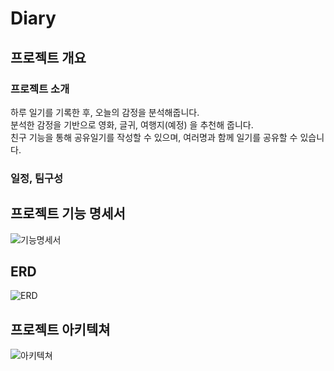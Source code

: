# Diary

## 프로젝트 개요

### 프로젝트 소개

하루 일기를 기록한 후, 오늘의 감정을 분석해줍니다.  
분석한 감정을 기반으로 영화, 글귀, 여행지(예정) 을 추천해 줍니다.  
친구 기능을 통해 공유일기를 작성할 수 있으며, 여러명과 함께 일기를 공유할 수 있습니다.

### 일정, 팀구성

## 프로젝트 기능 명세서

![기능명세서](https://user-images.githubusercontent.com/62270401/204323839-21f90d71-edbf-485e-8f31-9042aae4cda2.png)

## ERD

![ERD](https://user-images.githubusercontent.com/62270401/204326313-ca8f3d9b-e0f9-4fb3-b561-9d367995e019.png)

## 프로젝트 아키텍쳐

![아키텍쳐](https://user-images.githubusercontent.com/62270401/204326498-e2696c4a-6632-478d-a413-25dac15b9510.png)